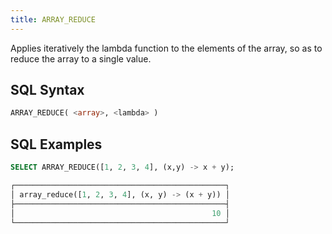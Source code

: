 ```yaml
---
title: ARRAY_REDUCE
---
```


Applies iteratively the lambda function to the elements of the array, so as to reduce the array to a single value.

## SQL Syntax

```sql
ARRAY_REDUCE( <array>, <lambda> )
```

## SQL Examples

```sql
SELECT ARRAY_REDUCE([1, 2, 3, 4], (x,y) -> x + y);

┌───────────────────────────────────────────────┐
│ array_reduce([1, 2, 3, 4], (x, y) -> (x + y)) │
├───────────────────────────────────────────────┤
│                                            10 │
└───────────────────────────────────────────────┘
```